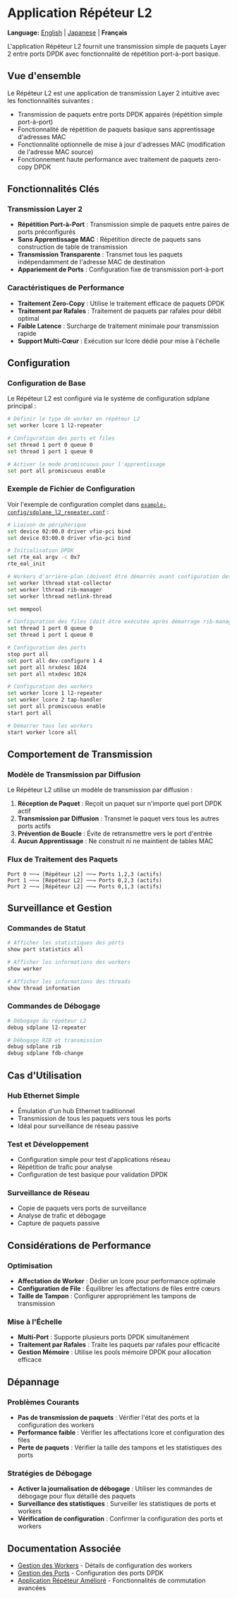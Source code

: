 # Application Répéteur L2

**Language:** [English](../l2-repeater-application.md) | [Japanese](../ja/l2-repeater-application.md) | **Français**

L'application Répéteur L2 fournit une transmission simple de paquets Layer 2 entre ports DPDK avec fonctionnalité de répétition port-à-port basique.

## Vue d'ensemble

Le Répéteur L2 est une application de transmission Layer 2 intuitive avec les fonctionnalités suivantes :
- Transmission de paquets entre ports DPDK appairés (répétition simple port-à-port)
- Fonctionnalité de répétition de paquets basique sans apprentissage d'adresses MAC
- Fonctionnalité optionnelle de mise à jour d'adresses MAC (modification de l'adresse MAC source)
- Fonctionnement haute performance avec traitement de paquets zero-copy DPDK

## Fonctionnalités Clés

### Transmission Layer 2
- **Répétition Port-à-Port** : Transmission simple de paquets entre paires de ports préconfigurés
- **Sans Apprentissage MAC** : Répétition directe de paquets sans construction de table de transmission
- **Transmission Transparente** : Transmet tous les paquets indépendamment de l'adresse MAC de destination
- **Appariement de Ports** : Configuration fixe de transmission port-à-port

### Caractéristiques de Performance
- **Traitement Zero-Copy** : Utilise le traitement efficace de paquets DPDK
- **Traitement par Rafales** : Traitement de paquets par rafales pour débit optimal
- **Faible Latence** : Surcharge de traitement minimale pour transmission rapide
- **Support Multi-Cœur** : Exécution sur lcore dédié pour mise à l'échelle

## Configuration

### Configuration de Base
Le Répéteur L2 est configuré via le système de configuration sdplane principal :

```bash
# Définir le type de worker en répéteur L2
set worker lcore 1 l2-repeater

# Configuration des ports et files
set thread 1 port 0 queue 0  
set thread 1 port 1 queue 0

# Activer le mode promiscuous pour l'apprentissage
set port all promiscuous enable
```

### Exemple de Fichier de Configuration
Voir l'exemple de configuration complet dans [`example-config/sdplane_l2_repeater.conf`](../../example-config/sdplane_l2_repeater.conf) :

```bash
# Liaison de périphérique
set device 02:00.0 driver vfio-pci bind
set device 03:00.0 driver vfio-pci bind

# Initialisation DPDK
set rte_eal argv -c 0x7
rte_eal_init

# Workers d'arrière-plan (doivent être démarrés avant configuration des files)
set worker lthread stat-collector
set worker lthread rib-manager
set worker lthread netlink-thread

set mempool

# Configuration des files (doit être exécutée après démarrage rib-manager)
set thread 1 port 0 queue 0
set thread 1 port 1 queue 0

# Configuration des ports
stop port all
set port all dev-configure 1 4
set port all nrxdesc 1024
set port all ntxdesc 1024

# Configuration des workers
set worker lcore 1 l2-repeater
set worker lcore 2 tap-handler
set port all promiscuous enable
start port all

# Démarrer tous les workers
start worker lcore all
```

## Comportement de Transmission

### Modèle de Transmission par Diffusion
Le Répéteur L2 utilise un modèle de transmission par diffusion :

1. **Réception de Paquet** : Reçoit un paquet sur n'importe quel port DPDK actif
2. **Transmission par Diffusion** : Transmet le paquet vers tous les autres ports actifs
3. **Prévention de Boucle** : Évite de retransmettre vers le port d'entrée
4. **Aucun Apprentissage** : Ne construit ni ne maintient de tables MAC

### Flux de Traitement des Paquets

```
Port 0 ──→ [Répéteur L2] ──→ Ports 1,2,3 (actifs)
Port 1 ──→ [Répéteur L2] ──→ Ports 0,2,3 (actifs)
Port 2 ──→ [Répéteur L2] ──→ Ports 0,1,3 (actifs)
```

## Surveillance et Gestion

### Commandes de Statut
```bash
# Afficher les statistiques des ports
show port statistics all

# Afficher les informations des workers
show worker

# Afficher les informations des threads
show thread information
```

### Commandes de Débogage
```bash
# Débogage du répéteur L2
debug sdplane l2-repeater

# Débogage RIB et transmission
debug sdplane rib
debug sdplane fdb-change
```

## Cas d'Utilisation

### Hub Ethernet Simple
- Émulation d'un hub Ethernet traditionnel
- Transmission de tous les paquets vers tous les ports
- Idéal pour surveillance de réseau passive

### Test et Développement
- Configuration simple pour test d'applications réseau
- Répétition de trafic pour analyse
- Configuration de test basique pour validation DPDK

### Surveillance de Réseau
- Copie de paquets vers ports de surveillance
- Analyse de trafic et débogage
- Capture de paquets passive

## Considérations de Performance

### Optimisation
- **Affectation de Worker** : Dédier un lcore pour performance optimale
- **Configuration de File** : Équilibrer les affectations de files entre cœurs
- **Taille de Tampon** : Configurer appropriément les tampons de transmission

### Mise à l'Échelle
- **Multi-Port** : Supporte plusieurs ports DPDK simultanément
- **Traitement par Rafales** : Traite les paquets par rafales pour efficacité
- **Gestion Mémoire** : Utilise les pools mémoire DPDK pour allocation efficace

## Dépannage

### Problèmes Courants
- **Pas de transmission de paquets** : Vérifier l'état des ports et la configuration des workers
- **Performance faible** : Vérifier les affectations lcore et configuration des files
- **Perte de paquets** : Vérifier la taille des tampons et les statistiques des ports

### Stratégies de Débogage
- **Activer la journalisation de débogage** : Utiliser les commandes de débogage pour flux détaillé des paquets
- **Surveillance des statistiques** : Surveiller les statistiques de ports et workers
- **Vérification de configuration** : Confirmer la configuration des ports et workers

## Documentation Associée

- [Gestion des Workers](worker-management.md) - Détails de configuration des workers
- [Gestion des Ports](port-management.md) - Configuration des ports DPDK
- [Application Répéteur Amélioré](enhanced-repeater-application.md) - Fonctionnalités de commutation avancées